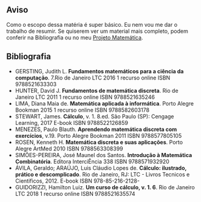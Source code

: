 

## Aviso
Como o escopo dessa matéria é super básico. Eu nem vou me dar o trabalho de resumir. Se quiserem ver um material mais completo, podem conferir na Bibliografia ou no meu [Projeto Matemática](https://github.com/brunoruas2/ProjetoMatematica/blob/main/Book%20of%20Proof%20-%20Richard%20Hammack/book_of_proof.pdf).

## Bibliografia
- GERSTING, Judith L. **Fundamentos matemáticos para a ciência da computação**. 7.Rio de Janeiro LTC 2016 1 recurso online ISBN 9788521633303
- HUNTER, David J. **Fundamentos de matemática discreta**. Rio de Janeiro LTC 2011 1 recurso online ISBN 9788521635246
- LIMA, Diana Maia de. **Matemática aplicada à informática**. Porto Alegre Bookman 2015 1 recurso online ISBN 9788582603178
- STEWART, James. **Cálculo**, v. 1. 8.ed. São Paulo (SP): Cengage Learning, 2017 E-book ISBN 9788522126859
- MENEZES, Paulo Blauth. **Aprendendo matemática discreta com exercícios**, v.19. Porto Alegre Bookman 2011 ISBN 9788577805105
- ROSEN, Kenneth H. **Matemática discreta e suas aplicações**. Porto Alegre ArtMed 2010 ISBN 9788563308399
- SIMÕES-PEREIRA, José Maunel dos Santos. **Introdução à Matemática Combinatória**. Editora InterciÊncia 338 ISBN 9788571932920
- ÁVILA, Geraldo; ARAÚJO, Luis Cláudio Lopes de. **Cálculo: ilustrado, prático e descomplicado**. Rio de Janeiro, RJ: LTC - Livros Tecnicos e Cientificos, 2012. E-book ISBN 978-85-216-2128-
- GUIDORIZZI, Hamilton Luiz. **Um curso de cálculo, v. 1. 6**. Rio de Janeiro LTC 2018 1 recurso online ISBN 9788521635574


